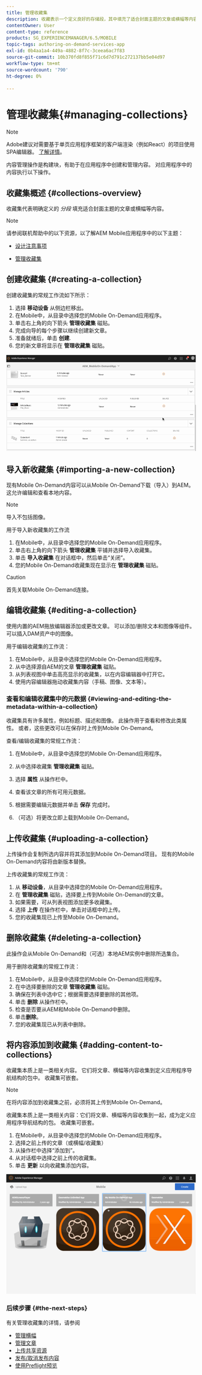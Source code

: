 ```yaml
---
title: 管理收藏集
description: 收藏表示一个定义良好的存储段，其中填充了适合封面主题的文章或横幅等内容。 关注此页面以了解更多信息。
contentOwner: User
content-type: reference
products: SG_EXPERIENCEMANAGER/6.5/MOBILE
topic-tags: authoring-on-demand-services-app
exl-id: 0b4aa1a4-449a-4882-8f7c-3ceea6ac7f83
source-git-commit: 10b370fd8f855f71c6d7d791c272137bb5e04d97
workflow-type: tm+mt
source-wordcount: '790'
ht-degree: 0%

---
```


# 管理收藏集{#managing-collections}

>[!NOTE]
>
>Adobe建议对需要基于单页应用程序框架的客户端渲染（例如React）的项目使用SPA编辑器。 [了解详情](/help/sites-developing/spa-overview.md)。

内容管理操作是构建块，有助于在应用程序中创建和管理内容。 对应用程序中的内容执行以下操作。

## 收藏集概述 {#collections-overview}

收藏集代表明确定义的 *分段* 填充适合封面主题的文章或横幅等内容。

>[!NOTE]
>
>请参阅联机帮助中的以下资源，以了解AEM Mobile应用程序中的以下主题：
>
>* [设计注意事项](https://helpx.adobe.com/digital-publishing-solution/help/design-app.html)
>
>* [管理收藏集](https://helpx.adobe.com/digital-publishing-solution/help/creating-collections.html)
>

## 创建收藏集 {#creating-a-collection}

创建收藏集的常规工作流如下所示：

1. 选择 **移动设备** 从侧边栏移出。
1. 在Mobile中，从目录中选择您的Mobile On-Demand应用程序。
1. 单击右上角的向下箭头 **管理收藏集** 磁贴。
1. 完成向导的每个步骤以继续创建新文章。
1. 准备就绪后，单击 **创建**.
1. 您的新文章将显示在 **管理收藏集** 磁贴。

![chlimage_1-1](assets/chlimage_1-1.gif)

## 导入新收藏集 {#importing-a-new-collection}

现有Mobile On-Demand内容可以从Mobile On-Demand下载（导入）到AEM。 这允许编辑和查看本地内容。

>[!NOTE]
>
>导入不包括图像。

用于导入新收藏集的工作流

1. 在Mobile中，从目录中选择您的Mobile On-Demand应用程序。
1. 单击右上角的向下箭头 **管理收藏集** 平铺并选择导入收藏集。
1. 单击 **导入收藏集** 在对话框中，然后单击“关闭”。
1. 您的Mobile On-Demand收藏集现在显示在 **管理收藏集** 磁贴。

>[!CAUTION]
>
>首先关联Mobile On-Demand连接。

## 编辑收藏集 {#editing-a-collection}

使用内置的AEM拖放编辑器添加或更改文章。 可以添加/删除文本和图像等组件。 可以插入DAM资产中的图像。

用于编辑收藏集的工作流：

1. 在Mobile中，从目录中选择您的Mobile On-Demand应用程序。
1. 从中选择源自AEM的文章 **管理收藏集** 磁贴。
1. 从列表视图中单击高亮显示的收藏集，以在内容编辑器中打开它。
1. 使用内容编辑器拖动收藏集内容（手稿、图像、文本等）。

### 查看和编辑收藏集中的元数据 {#viewing-and-editing-the-metadata-within-a-collection}

收藏集具有许多属性，例如标题、描述和图像。 此操作用于查看和修改此类属性。 或者，这些更改可以在保存时上传到Mobile On-Demand。

查看/编辑收藏集的常规工作流：

1. 在Mobile中，从目录中选择您的Mobile On-Demand应用程序。
1. 从中选择收藏集 **管理收藏集** 磁贴。

1. 选择 **属性** 从操作栏中。
1. 查看该文章的所有可用元数据。
1. 根据需要编辑元数据并单击 **保存** 完成时。
1. （可选）将更改立即上载到Mobile On-Demand。

## 上传收藏集 {#uploading-a-collection}

上传操作会复制所选内容并将其添加到Mobile On-Demand项目。 现有的Mobile On-Demand内容将由新版本替换。

上传收藏集的常规工作流：

1. 从 **移动设备**，从目录中选择您的Mobile On-Demand应用程序。
1. 在 **管理收藏集** 磁贴，选择要上传到Mobile On-Demand的文章。
1. 如果需要，可从列表视图添加更多收藏集。
1. 选择 **上传** 在操作栏中，单击对话框中的上传。
1. 您的收藏集现已上传至Mobile On-Demand。

## 删除收藏集 {#deleting-a-collection}

此操作会从Mobile On-Demand和（可选）本地AEM实例中删除所选集合。

用于删除收藏集的常规工作流：

1. 在Mobile中，从目录中选择您的Mobile On-Demand应用程序。
1. 在中选择要删除的文章 **管理收藏集** 磁贴。
1. 确保在列表中选中它；根据需要选择要删除的其他项。
1. 单击 **删除** 从操作栏中。
1. 检查是否要从AEM和Mobile On-Demand中删除。
1. 单击&#x200B;**删除**。
1. 您的收藏集现已从列表中删除。

## 将内容添加到收藏集 {#adding-content-to-collections}

收藏集本质上是一类相关内容。 它们将文章、横幅等内容收集到定义应用程序导航结构的包中。 收藏集可嵌套。

>[!NOTE]
>
>在将内容添加到收藏集之前，必须将其上传到Mobile On-Demand。

收藏集本质上是一类相关内容：它们将文章、横幅等内容收集到一起，成为定义应用程序导航结构的包。 收藏集可嵌套。

1. 在Mobile中，从目录中选择您的Mobile On-Demand应用程序。
1. 选择之前上传的文章（或横幅/收藏集）
1. 从操作栏中选择“添加到”。
1. 从对话框中选择之前上传的收藏集。
1. 单击 **更新** 以向收藏集添加内容。

![chlimage_1-2](assets/chlimage_1-2.gif)

### 后续步骤 {#the-next-steps}

有关管理收藏集的详情，请参阅

* [管理横幅](/help/mobile/mobile-on-demand-managing-banners.md)
* [管理文章](/help/mobile/mobile-on-demand-managing-articles.md)
* [上传共享资源](/help/mobile/mobile-on-demand-shared-resources.md)
* [发布/取消发布内容](/help/mobile/mobile-on-demand-publishing-unpublishing.md)
* [使用Preflight预览](/help/mobile/aem-mobile-manage-ondemand-services.md)
